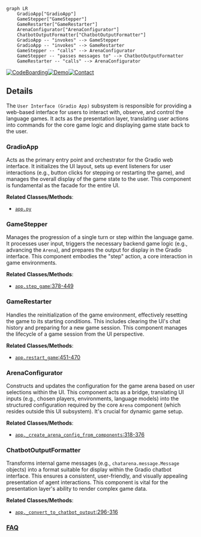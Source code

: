 ```mermaid
graph LR
    GradioApp["GradioApp"]
    GameStepper["GameStepper"]
    GameRestarter["GameRestarter"]
    ArenaConfigurator["ArenaConfigurator"]
    ChatbotOutputFormatter["ChatbotOutputFormatter"]
    GradioApp -- "invokes" --> GameStepper
    GradioApp -- "invokes" --> GameRestarter
    GameStepper -- "calls" --> ArenaConfigurator
    GameStepper -- "passes messages to" --> ChatbotOutputFormatter
    GameRestarter -- "calls" --> ArenaConfigurator
```

[![CodeBoarding](https://img.shields.io/badge/Generated%20by-CodeBoarding-9cf?style=flat-square)](https://github.com/CodeBoarding/GeneratedOnBoardings)[![Demo](https://img.shields.io/badge/Try%20our-Demo-blue?style=flat-square)](https://www.codeboarding.org/demo)[![Contact](https://img.shields.io/badge/Contact%20us%20-%20contact@codeboarding.org-lightgrey?style=flat-square)](mailto:contact@codeboarding.org)

## Details

The `User Interface (Gradio App)` subsystem is responsible for providing a web-based interface for users to interact with, observe, and control the language games. It acts as the presentation layer, translating user actions into commands for the core game logic and displaying game state back to the user.

### GradioApp
Acts as the primary entry point and orchestrator for the Gradio web interface. It initializes the UI layout, sets up event listeners for user interactions (e.g., button clicks for stepping or restarting the game), and manages the overall display of the game state to the user. This component is fundamental as the facade for the entire UI.


**Related Classes/Methods**:

- <a href="https://github.com/Farama-Foundation/chatarena/blob/main/app.py" target="_blank" rel="noopener noreferrer">`app.py`</a>


### GameStepper
Manages the progression of a single turn or step within the language game. It processes user input, triggers the necessary backend game logic (e.g., advancing the `Arena`), and prepares the output for display in the Gradio interface. This component embodies the "step" action, a core interaction in game environments.


**Related Classes/Methods**:

- <a href="https://github.com/Farama-Foundation/chatarena/blob/main/app.py#L378-L449" target="_blank" rel="noopener noreferrer">`app.step_game`:378-449</a>


### GameRestarter
Handles the reinitialization of the game environment, effectively resetting the game to its starting conditions. This includes clearing the UI's chat history and preparing for a new game session. This component manages the lifecycle of a game session from the UI perspective.


**Related Classes/Methods**:

- <a href="https://github.com/Farama-Foundation/chatarena/blob/main/app.py#L451-L470" target="_blank" rel="noopener noreferrer">`app.restart_game`:451-470</a>


### ArenaConfigurator
Constructs and updates the configuration for the game arena based on user selections within the UI. This component acts as a bridge, translating UI inputs (e.g., chosen players, environments, language models) into the structured configuration required by the core `Arena` component (which resides outside this UI subsystem). It's crucial for dynamic game setup.


**Related Classes/Methods**:

- <a href="https://github.com/Farama-Foundation/chatarena/blob/main/app.py#L318-L376" target="_blank" rel="noopener noreferrer">`app._create_arena_config_from_components`:318-376</a>


### ChatbotOutputFormatter
Transforms internal game messages (e.g., `chatarena.message.Message` objects) into a format suitable for display within the Gradio chatbot interface. This ensures a consistent, user-friendly, and visually appealing presentation of agent interactions. This component is vital for the presentation layer's ability to render complex game data.


**Related Classes/Methods**:

- <a href="https://github.com/Farama-Foundation/chatarena/blob/main/app.py#L296-L316" target="_blank" rel="noopener noreferrer">`app._convert_to_chatbot_output`:296-316</a>




### [FAQ](https://github.com/CodeBoarding/GeneratedOnBoardings/tree/main?tab=readme-ov-file#faq)